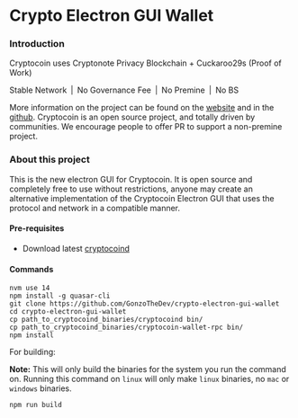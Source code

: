 # Crypto Electron GUI Wallet

### Introduction
Cryptocoin uses Cryptonote Privacy Blockchain + Cuckaroo29s (Proof of Work)

Stable Network | No Governance Fee | No Premine | No BS

More information on the project can be found on the [website](https://crypt-o-coin.cash) and in the [github](https://github.com/GonzoTheDev/). Cryptocoin is an open source project, and totally driven by communities. We encourage people to offer PR to support a non-premine project. 


### About this project

This is the new electron GUI for Cryptocoin. It is open source and completely free to use without restrictions, anyone may create an alternative implementation of the Cryptocoin Electron GUI that uses the protocol and network in a compatible manner.

#### Pre-requisites
- Download latest [cryptocoind](https://github.com/GonzoTheDev/crypto/releases/latest)

#### Commands
```shell
nvm use 14
npm install -g quasar-cli
git clone https://github.com/GonzoTheDev/crypto-electron-gui-wallet
cd crypto-electron-gui-wallet
cp path_to_cryptocoind_binaries/cryptocoind bin/
cp path_to_cryptocoind_binaries/cryptocoin-wallet-rpc bin/
npm install
```

For building:

**Note:** This will only build the binaries for the system you run the command on. Running this command on `linux` will only make `linux` binaries, no `mac` or `windows` binaries.
```
npm run build
```
